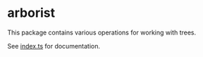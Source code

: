 # arborist

This package contains various operations for working with trees.

See [index.ts](./index.ts) for documentation.
